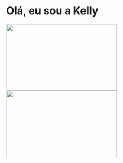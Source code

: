 <h1>Olá, eu sou a Kelly</h1>
<div>
  <a href="https://github.com/kellycsantos">
  <img height="180em" width="300px" src="https://github-readme-stats.vercel.app/api?username=kellycsantos&show_icons=true&theme=dracula&include_all_commits=true&count_private=true">
  <img height="180em" width="300px" src="https://github-readme-stats.vercel.app/api/top-langs/?username=kellycsantos&layout=compact&langs_count=16&theme=dracula">
 <div>   
   
